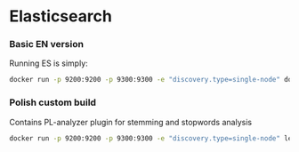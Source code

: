 # Elasticsearch 
### Basic EN version 
Running ES is simply:

```bash
docker run -p 9200:9200 -p 9300:9300 -e "discovery.type=single-node" docker.elastic.co/elasticsearch/elasticsearch:7.13.4
```

### Polish custom build
Contains PL-analyzer plugin for stemming and stopwords analysis
```bash
docker run -p 9200:9200 -p 9300:9300 -e "discovery.type=single-node" lemurpwned/elastic713-pl
```